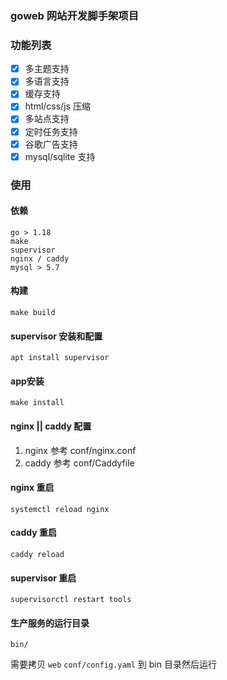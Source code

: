 ### goweb 网站开发脚手架项目

### 功能列表

- [x] 多主题支持
- [x] 多语言支持
- [x] 缓存支持
- [x] html/css/js 压缩
- [x] 多站点支持
- [x] 定时任务支持
- [x] 谷歌广告支持
- [x] mysql/sqlite 支持

### 使用

#### 依赖

```shell
go > 1.18 
make
supervisor
nginx / caddy 
mysql > 5.7 
```

#### 构建

```shell
make build 
```

#### supervisor 安装和配置

```shell
apt install supervisor
```

#### app安装

```shell
make install 
```

#### nginx || caddy 配置

1. nginx 参考 conf/nginx.conf
2. caddy 参考 conf/Caddyfile

#### nginx 重启

```shell
systemctl reload nginx 
```

#### caddy 重启

```shell
caddy reload
```

#### supervisor 重启

```shell
supervisorctl restart tools
```

#### 生产服务的运行目录

```shell
bin/ 
```

需要拷贝 `web` `conf/config.yaml` 到 bin 目录然后运行

